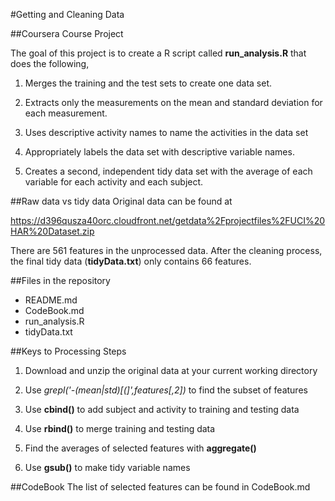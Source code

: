 #Getting and Cleaning Data

##Coursera Course Project

The goal of this project is to create a R script called **run_analysis.R** that does the following,

1. Merges the training and the test sets to create one data set.

2. Extracts only the measurements on the mean and standard deviation for each             measurement.

3. Uses descriptive activity names to name the activities in the data set

4. Appropriately labels the data set with descriptive variable names.

5. Creates a second, independent tidy data set with the average of each                 variable for each activity and each subject. 

##Raw data vs tidy data
Original data can be found at 

https://d396qusza40orc.cloudfront.net/getdata%2Fprojectfiles%2FUCI%20HAR%20Dataset.zip 

There are 561 features in the unprocessed data. After the cleaning process, the final tidy data (**tidyData.txt**) only contains 66 features. 

##Files in the repository
* README.md
* CodeBook.md
* run_analysis.R
* tidyData.txt

##Keys to Processing Steps

1. Download and unzip the original data at your current working directory 

2. Use *grepl('-(mean|std)[(]',features[,2])* to find the subset of features

3. Use **cbind()** to add subject and activity to training and testing data

4. Use **rbind()** to merge training and testing data

5. Find the averages of selected features with **aggregate()**

6. Use **gsub()** to make tidy variable names

##CodeBook
The list of selected features can be found in CodeBook.md




